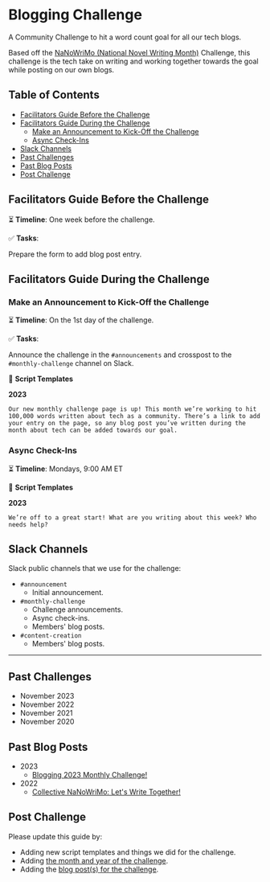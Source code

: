 # Blogging Challenge

A Community Challenge to hit a word count goal for all our tech blogs.

Based off the [NaNoWriMo (National Novel Writing Month)](https://nanowrimo.org/) Challenge, this challenge is the tech take on writing and working together towards the goal while posting on our own blogs.

## Table of Contents

- [Facilitators Guide Before the Challenge](#facilitators-guide-before-the-challenge)
- [Facilitators Guide During the Challenge](#facilitators-guide-during-the-challenge)
  - [Make an Announcement to Kick-Off the Challenge](#make-an-announcement-to-kick-off-the-challenge)
  - [Async Check-Ins](#async-check-ins)
- [Slack Channels](#slack-channels)
- [Past Challenges](#past-challenges)
- [Past Blog Posts](#past-blog-posts)
- [Post Challenge](#post-challenge)

## Facilitators Guide Before the Challenge

⏳ **Timeline**: One week before the challenge.

✅ **Tasks**:

Prepare the form to add blog post entry.

## Facilitators Guide During the Challenge

### Make an Announcement to Kick-Off the Challenge

⏳ **Timeline**: On the 1st day of the challenge.

✅ **Tasks**:

Announce the challenge in the `#announcements` and crosspost to the `#monthly-challenge` channel on Slack.

📃 **Script Templates**

**2023**

```text
Our new monthly challenge page is up! This month we’re working to hit 100,000 words written about tech as a community. There’s a link to add your entry on the page, so any blog post you’ve written during the month about tech can be added towards our goal.
```

### Async Check-Ins

⏳ **Timeline**: Mondays, 9:00 AM ET

📃 **Script Templates**

**2023**

```text
We’re off to a great start! What are you writing about this week? Who needs help?
```

## Slack Channels

Slack public channels that we use for the challenge:

- `#announcement`
  - Initial announcement.
- `#monthly-challenge`
  - Challenge announcements.
  - Async check-ins.
  - Members' blog posts.
- `#content-creation`
  - Members' blog posts.

---

## Past Challenges

- November 2023
- November 2022
- November 2021
- November 2020

## Past Blog Posts

- 2023
  - [Blogging 2023 Monthly Challenge!](https://dev.to/virtualcoffee/blogging-2023-monthly-challenge-3kng)
- 2022
  - [Collective NaNoWriMo: Let's Write Together!](https://dev.to/virtualcoffee/collective-nanowrimo-lets-write-together-350)

## Post Challenge

Please update this guide by:

- Adding new script templates and things we did for the challenge.
- Adding [the month and year of the challenge](#past-challenges).
- Adding the [blog post(s) for the challenge](#past-blog-posts).
